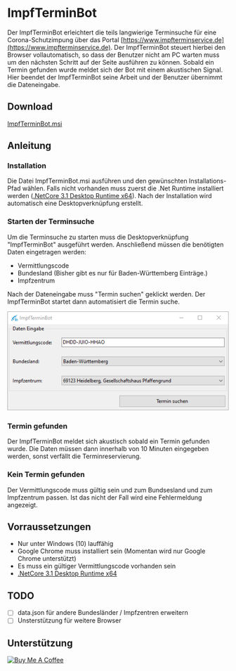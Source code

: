 # ImpfTerminBot

Der ImpfTerminBot erleichtert die teils langwierige Terminsuche für eine Corona-Schutzimpung über das Portal [https://www.impfterminservice.de](https://www.impfterminservice.de). Der ImpfTerminBot steuert hierbei den Browser vollautomatisch, so dass der Benutzer nicht am PC warten muss um den nächsten Schritt auf der Seite ausführen zu können. Sobald ein Termin gefunden wurde meldet sich der Bot mit einem akustischen Signal. Hier beendet der ImpfTerminBot seine Arbeit und der Benutzer übernimmt die Dateneingabe.

## Download 
[ImpfTerminBot.msi](https://github.com/kyi87/ImpfTerminBot/releases/download/Latest/ImpfTerminBot.msi)

## Anleitung
### Installation
Die Datei ImpfTerminBot.msi ausführen und den gewünschten Installations-Pfad wählen. Falls nicht vorhanden muss zuerst die .Net Runtime installiert werden ([.NetCore 3.1 Desktop Runtime x64](https://dotnet.microsoft.com/download/dotnet/thank-you/runtime-desktop-3.1.14-windows-x64-installer)). Nach der Installation wird automatisch eine Desktopverknüpfung erstellt.

### Starten der Terminsuche
Um die Terminsuche zu starten muss die Desktopverknüpfung "ImpfTerminBot" ausgeführt werden. Anschließend müssen die benötigten Daten eingetragen werden:

-  Vermittlungscode
-  Bundesland (Bisher gibt es nur für Baden-Württemberg Einträge.)
-  Impfzentrum 

Nach der Dateneingabe muss "Termin suchen" geklickt werden. Der ImpfTerminBot startet dann automatisiert die Termin suche.

![DatenEingabe](doc/DatenEingabe.png)

### Termin gefunden
Der ImpfTerminBot meldet sich akustisch sobald ein Termin gefunden wurde. Die Daten müssen dann innerhalb von 10 Minuten eingegeben werden, sonst verfällt die Terminreservierung. 

### Kein Termin gefunden
Der Vermittlungscode muss gültig sein und zum Bundsesland und zum Impfzentrum passen. Ist das nicht der Fall wird eine Fehlermeldung angezeigt.

## Vorraussetzungen
- Nur unter Windows (10) lauffähig
- Google Chrome muss installiert sein (Momentan wird nur Google Chrome unterstützt)
- Es muss ein gültiger Vermittlungscode vorhanden sein
- [.NetCore 3.1 Desktop Runtime x64](https://dotnet.microsoft.com/download/dotnet/thank-you/runtime-desktop-3.1.14-windows-x64-installer)

## TODO
- [ ] data.json für andere Bundesländer / Impfzentren erweitern
- [ ] Unsterstützung für weitere Browser

## Unterstützung
<a href="https://www.buymeacoffee.com/kyi87" target="_blank"><img src="https://cdn.buymeacoffee.com/buttons/default-orange.png" alt="Buy Me A Coffee" height="41" width="174"></a>

